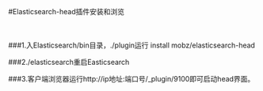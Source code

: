 #Elasticsearch-head插件安装和浏览
<br/>
<br/>
</br>

###1.入Elasticsearch/bin目录，./plugin运行 install mobz/elasticsearch-head
<br/>

###2./elasticsearch重启Easticsearch
</br>

###3.客户端浏览器运行http://ip地址:端口号/_plugin/9100即可启动head界面。
